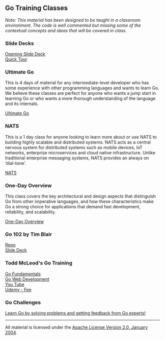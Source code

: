 ## Go Training Classes

*Note: This material has been designed to be taught in a classroom environment. The code is well commented but missing some of the contextual concepts and ideas that will be covered in class.*

### Slide Decks

[Opening Slide Deck](intro/opening/slide1.md)  
[Quick Tour](quick_tour)

### Ultimate Go

This is 4 days of material for any intermediate-level developer who has some experience with other programming languages and wants to learn Go. We believe these classes are perfect for anyone who wants a jump start in learning Go or who wants a more thorough understanding of the language and its internals.

[Ultimate Go](ultimate/README.md)

### NATS

This is a 1 day class for anyone looking to learn more about or use NATS to building highly scalable and distributed systems. NATS acts as a central nervous system for distributed systems such as mobile devices, IoT networks, enterprise microservices and cloud native infrastructure. Unlike traditional enterprise messaging systems, NATS provides an always on ‘dial-tone’.

[NATS](../topics/nats)

### One-Day Overview

This class covers the key architectural and design aspects that distinguish Go from other imperative languages, and how these characteristics make Go a strong choice for applications that demand fast development, reliability, and scalability.

[One-Day Overview](one-day-overview/README.md)

### Go 102 by Tim Blair
[Repo](https://github.com/timblair/go-102-workshop)  
[Slide Deck](https://speakerdeck.com/timblair/go-102-a-workshop)

### Todd McLeod's Go Training

[Go Fundamentals](https://github.com/GoesToEleven/GolangTraining)  
[Go Web Development](https://github.com/GoesToEleven/golang-web)  
[You Tube](https://www.youtube.com/user/toddmcleod)  
[Udemy - Fee](https://www.udemy.com/learn-how-to-code/?couponCode=learngo)  

### Go Challenges

[Learn Go by solving problems and getting feedback from Go experts!](http://golang-challenge.org/)
___
All material is licensed under the [Apache License Version 2.0, January 2004](http://www.apache.org/licenses/LICENSE-2.0).
